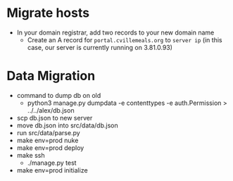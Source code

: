 # Migrate hosts
- In your domain registrar, add two records to your new domain name
  - Create an A record for `portal.cvillemeals.org` to `server ip` (in this case, our server is currently running on 3.81.0.93)


# Data Migration
- command to dump db on old
  - python3 manage.py dumpdata -e contenttypes -e auth.Permission > ../../alex/db.json
- scp db.json to new server
- move db.json into src/data/db.json
- run src/data/parse.py
- make env=prod nuke
- make env=prod deploy
- make ssh
  - ./manage.py test
- make env=prod initialize